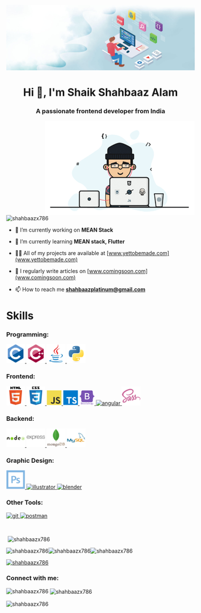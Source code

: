 [![MasterHead](assets/banner1.jpg) ](https://github.com/ShahbaazX786)
<h1 align="center">Hi 👋, I'm Shaik Shahbaaz Alam</h1>
<h3 align="center">A passionate frontend developer from India</h3>
<img align="right" alt="coder" width="400" src="assets/img.gif">

<p align="left"> <img src="https://komarev.com/ghpvc/?username=shahbaazx786&label=Profile%20views&color=0e75b6&style=flat" alt="shahbaazx786" /> </p>



- 🔭 I’m currently working on **MEAN Stack**

- 🌱 I’m currently learning **MEAN stack, Flutter**

- 👨‍💻 All of my projects are available at [www.yettobemade.com](www.yettobemade.com)

- 📝 I regularly write articles on [www.comingsoon.com](www.comingsoon.com)

- 📫 How to reach me **shahbaazplatinum@gmail.com**

<!--<h3 align="left">Connect with me:</h3>
<p align="left">
</p>
-->

<h1 align="left">Skills</h1>
<h3 align="left">Programming:</h3>
<p align="left"> <a href="https://www.cprogramming.com/" target="_blank" rel="noreferrer"> <img src="https://raw.githubusercontent.com/devicons/devicon/master/icons/c/c-original.svg" alt="c" width="50" height="50"/> </a> <a href="https://www.w3schools.com/cpp/" target="_blank" rel="noreferrer"> <img src="https://raw.githubusercontent.com/devicons/devicon/master/icons/cplusplus/cplusplus-original.svg" alt="cplusplus" width="50" height="50"/> </a> <a href="https://www.java.com" target="_blank" rel="noreferrer"> <img src="https://raw.githubusercontent.com/devicons/devicon/master/icons/java/java-original.svg" alt="java" width="50" height="50"/> </a> <a href="https://www.python.org" target="_blank" rel="noreferrer"> <img src="https://raw.githubusercontent.com/devicons/devicon/master/icons/python/python-original.svg" alt="python" width="50" height="50"/> </a>
<br>

<h3 align="left">Frontend:</h3>
<a href="https://www.w3.org/html/" target="_blank" rel="noreferrer"> <img src="https://raw.githubusercontent.com/devicons/devicon/master/icons/html5/html5-original-wordmark.svg" alt="html5" width="50" height="50"/> </a> <a href="https://www.w3schools.com/css/" target="_blank" rel="noreferrer"> <img src="https://raw.githubusercontent.com/devicons/devicon/master/icons/css3/css3-original-wordmark.svg" alt="css3" width="50" height="50"/> </a> <a href="https://developer.mozilla.org/en-US/docs/Web/JavaScript" target="_blank" rel="noreferrer"> <img src="https://raw.githubusercontent.com/devicons/devicon/master/icons/javascript/javascript-original.svg" alt="javascript" width="40" height="40"/> </a> <a href="https://www.typescriptlang.org/" target="_blank" rel="noreferrer"> <img src="https://raw.githubusercontent.com/devicons/devicon/master/icons/typescript/typescript-original.svg" alt="typescript" width="40" height="40"/> </a><a href="https://getbootstrap.com" target="_blank" rel="noreferrer"> <img src="https://raw.githubusercontent.com/devicons/devicon/master/icons/bootstrap/bootstrap-plain-wordmark.svg" alt="bootstrap" width="40" height="40"/> </a> <a href="https://angular.io" target="_blank" rel="noreferrer"> <img src="https://angular.io/assets/images/logos/angular/angular.svg" alt="angular" width="50" height="50"/> </a> <a href="https://sass-lang.com" target="_blank" rel="noreferrer"> <img src="https://raw.githubusercontent.com/devicons/devicon/master/icons/sass/sass-original.svg" alt="sass" width="50" height="50"/> </a>

<h3 align="left">Backend:</h3>
<a href="https://nodejs.org" target="_blank" rel="noreferrer"> <img src="https://raw.githubusercontent.com/devicons/devicon/master/icons/nodejs/nodejs-original-wordmark.svg" alt="nodejs" width="50" height="50"/> </a> <a href="https://expressjs.com" target="_blank" rel="noreferrer"> <img src="https://raw.githubusercontent.com/devicons/devicon/master/icons/express/express-original-wordmark.svg" alt="express" width="50" height="50"/> </a> <a href="https://www.mongodb.com/" target="_blank" rel="noreferrer"> <img src="https://raw.githubusercontent.com/devicons/devicon/master/icons/mongodb/mongodb-original-wordmark.svg" alt="mongodb" width="50" height="50"/> </a> <a href="https://www.mysql.com/" target="_blank" rel="noreferrer"> <img src="https://raw.githubusercontent.com/devicons/devicon/master/icons/mysql/mysql-original-wordmark.svg" alt="mysql" width="50" height="50"/> </a> 

<h3 align="left">Graphic Design:</h3>
<a href="https://www.photoshop.com/en" target="_blank" rel="noreferrer"> <img src="https://raw.githubusercontent.com/devicons/devicon/master/icons/photoshop/photoshop-line.svg" alt="photoshop" width="50" height="50"/> </a> <a href="https://www.adobe.com/in/products/illustrator.html" target="_blank" rel="noreferrer"> <img src="https://www.vectorlogo.zone/logos/adobe_illustrator/adobe_illustrator-icon.svg" alt="illustrator" width="50" height="50"/> </a>
<a href="https://www.blender.org/" target="_blank" rel="noreferrer"> <img src="https://download.blender.org/branding/community/blender_community_badge_white.svg" alt="blender" width="50" height="50"/> </a> 

<h3 align="left">Other Tools:</h3>
<a href="https://git-scm.com/" target="_blank" rel="noreferrer"> <img src="https://www.vectorlogo.zone/logos/git-scm/git-scm-icon.svg" alt="git" width="50" height="50"/> </a>
<a href="https://postman.com" target="_blank" rel="noreferrer"> <img src="https://www.vectorlogo.zone/logos/getpostman/getpostman-icon.svg" alt="postman" width="50" height="50"/> </a>
</p>
<br>

<p>&nbsp;<img align="center" src="https://github-readme-stats.vercel.app/api?username=shahbaazx786&show_icons=true&locale=en" alt="shahbaazx786" height="300px" width="250px"/></p>

<p><img align="left" src="https://github-readme-stats.vercel.app/api/top-langs?username=shahbaazx786&show_icons=true&locale=en&layout=compact" alt="shahbaazx786" /></p>

<p><img align="left" src="https://github-readme-streak-stats.herokuapp.com/?user=shahbaazx786&" alt="shahbaazx786" /></p>



<p align="left"> <img src="https://komarev.com/ghpvc/?username=shahbaazx786&label=Profile%20views&color=0e75b6&style=flat" alt="shahbaazx786" /> </p>

<p align="left"> <a href="https://github.com/ryo-ma/github-profile-trophy"><img src="https://github-profile-trophy.vercel.app/?username=shahbaazx786" alt="shahbaazx786" /></a> </p>

<h3 align="left">Connect with me:</h3>
<p align="left">
</p>

<p><img align="left" src="https://github-readme-stats.vercel.app/api/top-langs?username=shahbaazx786&show_icons=true&locale=en&layout=compact" alt="shahbaazx786" /></p>

<p>&nbsp;<img align="center" src="https://github-readme-stats.vercel.app/api?username=shahbaazx786&show_icons=true&locale=en" alt="shahbaazx786" /></p>

<p><img align="center" src="https://github-readme-streak-stats.herokuapp.com/?user=shahbaazx786&" alt="shahbaazx786" /></p>
